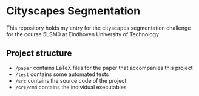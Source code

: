 # Cityscapes Segmentation

This repository holds my entry for the cityscapes segmentation challenge for the course 5LSM0 at Eindhoven University of Technology

## Project structure
- `/paper` contains LaTeX files for the paper that accompanies this project
- `/test` contains  some automated tests
- `/src` contains the source code of the project
- `/src/cmd` contains the individual executables